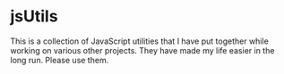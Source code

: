 jsUtils
=======

This is a collection of JavaScript utilities that I have put together while working on various other projects. They have made my life easier in the long run. Please use them.